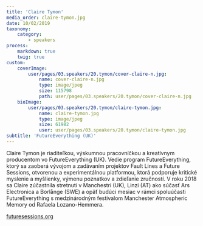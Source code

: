```yaml
---
title: 'Claire Tymon'
media_order: claire-tymon.jpg
date: 10/02/2019
taxonomy:
    category:
        - speakers
process:
    markdown: true
    twig: true
custom:
    coverImage:
        user/pages/03.speakers/20.tymon/cover-claire-n.jpg:
            name: cover-claire-n.jpg
            type: image/jpeg
            size: 115798
            path: user/pages/03.speakers/20.tymon/cover-claire-n.jpg
    bioImage:
        user/pages/03.speakers/20.tymon/claire-tymon.jpg:
            name: claire-tymon.jpg
            type: image/jpeg
            size: 61982
            user: user/pages/03.speakers/20.tymon/claire-tymon.jpg
subtitle: 'FutureEverything (UK)'
---
```


Claire Tymon je riaditeľkou, výskumnou pracovníčkou a kreatívnym producentom vo FutureEverything (UK). Vedie program FutureEverything, ktorý sa zaoberá vývojom a zadávaním projektov Fault Lines a Future Sessions, otvorenou a experimentálnou platformou, ktorá podporuje kritické myslenie a myšlienky, výmenu poznatkov a zdieľanie zručností. V roku 2018 sa Claire zúčastnila stretnutí v Manchestri (UK), Linzi (AT) ako súčasť Ars Electronica a Borlånge (SWE) a opäť budúci mesiac v rámci spoluúčasti FutureEverything s medzinárodným festivalom Manchester Atmospheric Memory od Rafaela Lozano-Hemmera.

[futuresessions.org](https://futuresessions.org)

